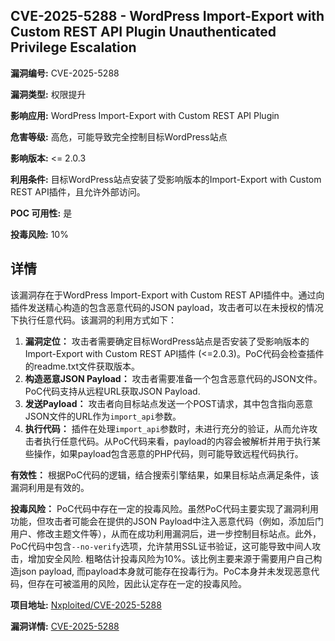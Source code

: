 ## CVE-2025-5288 - WordPress Import-Export with Custom REST API Plugin Unauthenticated Privilege Escalation

**漏洞编号:** CVE-2025-5288

**漏洞类型:** 权限提升

**影响应用:** WordPress Import-Export with Custom REST API Plugin

**危害等级:** 高危，可能导致完全控制目标WordPress站点

**影响版本:** <= 2.0.3

**利用条件:** 目标WordPress站点安装了受影响版本的Import-Export with Custom REST API插件，且允许外部访问。

**POC 可用性:** 是

**投毒风险:** 10%

## 详情

该漏洞存在于WordPress Import-Export with Custom REST API插件中。通过向插件发送精心构造的包含恶意代码的JSON payload，攻击者可以在未授权的情况下执行任意代码。该漏洞的利用方式如下：

1.  **漏洞定位：** 攻击者需要确定目标WordPress站点是否安装了受影响版本的Import-Export with Custom REST API插件 (<=2.0.3)。PoC代码会检查插件的readme.txt文件获取版本。
2.  **构造恶意JSON Payload：** 攻击者需要准备一个包含恶意代码的JSON文件。PoC代码支持从远程URL获取JSON Payload.
3.  **发送Payload：**  攻击者向目标站点发送一个POST请求，其中包含指向恶意JSON文件的URL作为`import_api`参数。
4.  **执行代码：** 插件在处理`import_api`参数时，未进行充分的验证，从而允许攻击者执行任意代码。从PoC代码来看，payload的内容会被解析并用于执行某些操作，如果payload包含恶意的PHP代码，则可能导致远程代码执行。

**有效性：** 根据PoC代码的逻辑，结合搜索引擎结果，如果目标站点满足条件，该漏洞利用是有效的。

**投毒风险：** PoC代码中存在一定的投毒风险。虽然PoC代码主要实现了漏洞利用功能，但攻击者可能会在提供的JSON Payload中注入恶意代码（例如，添加后门用户、修改主题文件等），从而在成功利用漏洞后，进一步控制目标站点。此外，PoC代码中包含`--no-verify`选项，允许禁用SSL证书验证，这可能导致中间人攻击，增加安全风险. 粗略估计投毒风险为10%。该比例主要来源于需要用户自己构造json payload, 而payload本身就可能存在投毒行为。PoC本身并未发现恶意代码，但存在可被滥用的风险，因此认定存在一定的投毒风险。

**项目地址:** [Nxploited/CVE-2025-5288](https://github.com/Nxploited/CVE-2025-5288)

**漏洞详情:** [CVE-2025-5288](https://nvd.nist.gov/vuln/detail/CVE-2025-5288)